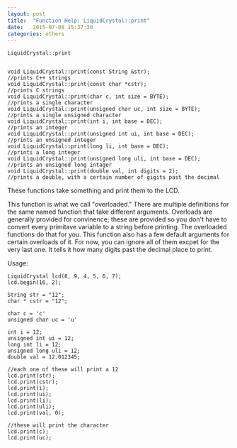 ```yaml
---
layout: post
title:  "Function Help: LiquidCrystal::print"
date:   2015-07-08 15:37:30
categories: others
---
```


	LiquidCrystal::print


	void LiquidCrystal::print(const String &str);					//prints C++ strings
	void LiquidCrystal::print(const char *cstr);					//prints C strings
	void LiquidCrystal::print(char c, int size = BYTE);				//prints a single character
	void LiquidCrystal::print(unsigned char uc, int size = BYTE);	//prints a single unsigned character
	void LiquidCrystal::print(int i, int base = DEC);				//prints an integer
	void LiquidCrystal::print(unsigned int ui, int base = DEC);		//prints an unsigned integer
	void LiquidCrystal::print(long li, int base = DEC);				//prints a long integer
	void LiquidCrystal::print(unsigned long uli, int base = DEC);	//prints an unsigned long intager
	void LiquidCrystal::print(double val, int digits = 2);			//prints a double, with a certain number of gigits past the decimal

These functions take something and print them to the LCD. 

This function is what we call "overloaded." There are multiple definitions for the same named function that take different arguments. Overloads are generally provided for convinence; these are provided so you don't have to convert every primitave variable to a string before printing. The overloaded functions do that for you.
This function also has a few default arguments for certain overloads of it. For now, you can ignore all of them excpet for the very last one. It tells it how many digits past the decimal place to print.

Usage:

	LiquidCrystal lcd(8, 9, 4, 5, 6, 7);
	lcd.begin(16, 2);

	String str = "12";
	char * cstr = "12";

	char c = 'c'
	unsigned char uc = 'u'

	int i = 12;
	unsigned int ui = 12;
	long int li = 12;
	unsigned long uli = 12;
	double val = 12.012345;

	//each one of these will print a 12
	lcd.print(str);
	lcd.print(cstr);
	lcd.print(i);
	lcd.print(ui);
	lcd.print(li);
	lcd.print(uli);
	lcd.print(val, 0);

	//these will print the character
	lcd.print(c);
	lcd.print(uc);


